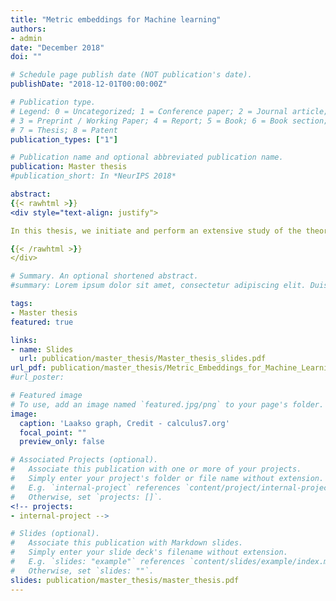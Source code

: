 ```yaml
---
title: "Metric embeddings for Machine learning"
authors:
- admin
date: "December 2018"
doi: ""

# Schedule page publish date (NOT publication's date).
publishDate: "2018-12-01T00:00:00Z"

# Publication type.
# Legend: 0 = Uncategorized; 1 = Conference paper; 2 = Journal article;
# 3 = Preprint / Working Paper; 4 = Report; 5 = Book; 6 = Book section;
# 7 = Thesis; 8 = Patent
publication_types: ["1"]

# Publication name and optional abbreviated publication name.
publication: Master thesis
#publication_short: In *NeurIPS 2018*

abstract:
{{< rawhtml >}}
<div style="text-align: justify">

In this thesis, we initiate and perform an extensive study of the theory of metric embeddings in the context of Machine Learning. We begin by asking three questions that are fundamental to any systematic study of the theory of metric embeddings. 1)What is the objective of an embedding in the context of Machine Learning? 2)What is a good evaluation metric for an embedding? 3)Given any metric space, what guarantees can be provided on the best possible dimension that can be achieved for embeddings of high quality into a well structured space? In addition to providing preliminary answers to these questions, we also provide an assessment of the desirable properties required of a measure of the quality of an embedding (distortion). We show that the existing measures of distortion are ineffective in the context of Machine Learning and propose a novel measure of distortion, which we refer to as $\sigma$-distortion in order to overcome the limitations of the existing measures while retaining most of the desirable properties.

{{< /rawhtml >}}
</div>

# Summary. An optional shortened abstract.
#summary: Lorem ipsum dolor sit amet, consectetur adipiscing elit. Duis posuere tellus ac convallis placerat. Proin tincidunt magna sed ex sollicitudin condimentum.

tags:
- Master thesis
featured: true

links:
- name: Slides
  url: publication/master_thesis/Master_thesis_slides.pdf
url_pdf: publication/master_thesis/Metric_Embeddings_for_Machine_Learning.pdf
#url_poster:

# Featured image
# To use, add an image named `featured.jpg/png` to your page's folder.
image:
  caption: 'Laakso graph, Credit - calculus7.org'
  focal_point: ""
  preview_only: false

# Associated Projects (optional).
#   Associate this publication with one or more of your projects.
#   Simply enter your project's folder or file name without extension.
#   E.g. `internal-project` references `content/project/internal-project/index.md`.
#   Otherwise, set `projects: []`.
<!-- projects:
- internal-project -->

# Slides (optional).
#   Associate this publication with Markdown slides.
#   Simply enter your slide deck's filename without extension.
#   E.g. `slides: "example"` references `content/slides/example/index.md`.
#   Otherwise, set `slides: ""`.
slides: publication/master_thesis/master_thesis.pdf
---
```

